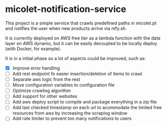 # micolet-notification-service

This project is a simple service that crawls predefined paths in micolet.pt and notifies the user when new products arrive via ntfy.sh.

It is currently deployed on AWS free tier as a lambda function with the data layer on AWS dynamo, but it can be easily decoupled to be locally deploy (with Docker, for example).

It is in a initial phase so a lot of aspects could be improved, such as:
- [x] Improve error handling
- [ ] Add rest endpoint fo easier insertion/deletion of items to crawl 
- [ ] Separate aws logic from the rest 
- [ ] Move configuration variables to configuration file
- [ ] Optimize crawling algorithm 
- [ ] Add support for other websites
- [ ] Add aws deploy script to compile and package everything in a zip file
- [ ] Add last checked timestamp on each url to acommodate the limited free resources from aws by increasing the scraping window 
- [ ] Add rate limiter to prevent too many notifications to users
